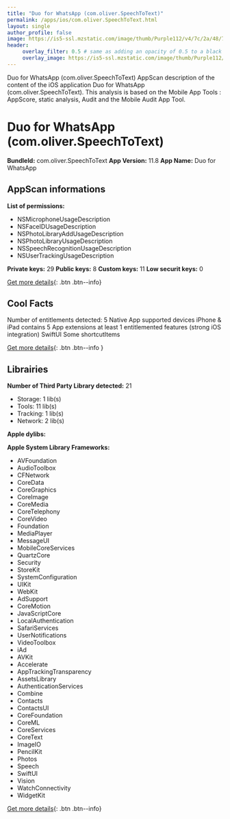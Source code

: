 ```yaml
---
title: "Duo for WhatsApp (com.oliver.SpeechToText)"
permalink: /apps/ios/com.oliver.SpeechToText.html
layout: single
author_profile: false
image: https://is5-ssl.mzstatic.com/image/thumb/Purple112/v4/7c/2a/48/7c2a48dc-ec31-15ed-5805-eae52c196331/AppIcon-0-1x_U007emarketing-0-7-0-85-220.png/512x512bb.jpg
header: 
     overlay_filter: 0.5 # same as adding an opacity of 0.5 to a black background
     overlay_image: https://is5-ssl.mzstatic.com/image/thumb/Purple112/v4/7c/2a/48/7c2a48dc-ec31-15ed-5805-eae52c196331/AppIcon-0-1x_U007emarketing-0-7-0-85-220.png/512x512bb.jpg
---
```

Duo for WhatsApp (com.oliver.SpeechToText) AppScan description of the content of the iOS application Duo for WhatsApp (com.oliver.SpeechToText). This analysis is based on the Mobile App Tools : AppScore, static analysis, Audit and the Mobile Audit App Tool.

# Duo for WhatsApp (com.oliver.SpeechToText)

**BundleId:** com.oliver.SpeechToText
**App Version:** 11.8
**App Name:** Duo for WhatsApp


## AppScan informations 

**List of permissions:** 
- NSMicrophoneUsageDescription
- NSFaceIDUsageDescription
- NSPhotoLibraryAddUsageDescription
- NSPhotoLibraryUsageDescription
- NSSpeechRecognitionUsageDescription
- NSUserTrackingUsageDescription
  
  
**Private keys:** 29
**Public keys:** 8
**Custom keys:** 11
**Low securit keys:** 0
  
[Get more details](/pricing.html){: .btn .btn--info}

## Cool Facts

Number of entitlements detected: 5
Native App
supported devices iPhone & iPad
contains 5 App extensions
at least 1 entitlemented features (strong iOS integration)
SwiftUI
Some shortcutItems 
  
[Get more details](/pricing.html){: .btn .btn--info }

## Librairies 
**Number of Third Party Library detected:** 21
- Storage: 1 lib(s)
- Tools: 11 lib(s)
- Tracking: 1 lib(s)
- Network: 2 lib(s)


**Apple dylibs:**


**Apple System Library Frameworks:**
- AVFoundation
- AudioToolbox
- CFNetwork
- CoreData
- CoreGraphics
- CoreImage
- CoreMedia
- CoreTelephony
- CoreVideo
- Foundation
- MediaPlayer
- MessageUI
- MobileCoreServices
- QuartzCore
- Security
- StoreKit
- SystemConfiguration
- UIKit
- WebKit
- AdSupport
- CoreMotion
- JavaScriptCore
- LocalAuthentication
- SafariServices
- UserNotifications
- VideoToolbox
- iAd
- AVKit
- Accelerate
- AppTrackingTransparency
- AssetsLibrary
- AuthenticationServices
- Combine
- Contacts
- ContactsUI
- CoreFoundation
- CoreML
- CoreServices
- CoreText
- ImageIO
- PencilKit
- Photos
- Speech
- SwiftUI
- Vision
- WatchConnectivity
- WidgetKit


  
[Get more details](/pricing.html){: .btn .btn--info}

